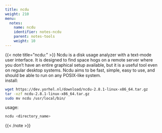 ```yaml
---
title: ncdu
weight: 210
menu:
  notes:
    name: ncdu
    identifier: notes-ncdu
    parent: notes-tools
    weight: 10
---
```

<div style="display: block; width: 100%; max-width: none;">

{{< note title="ncdu:" >}}
Ncdu is a disk usage analyzer with a text-mode user interface. It is designed to find space hogs on a remote server where you don’t have an entire graphical setup available, but it is a useful tool even on regular desktop systems. Ncdu aims to be fast, simple, easy to use, and should be able to run on any POSIX-like system.  
install:
```bash
wget https://dev.yorhel.nl/download/ncdu-2.8.1-linux-x86_64.tar.gz
tar -xzf ncdu-2.8.1-linux-x86_64.tar.gz
sudo mv ncdu /usr/local/bin/
```
usage:
```bash
ncdu <directory_name>
```
{{< /note >}}
</div>
